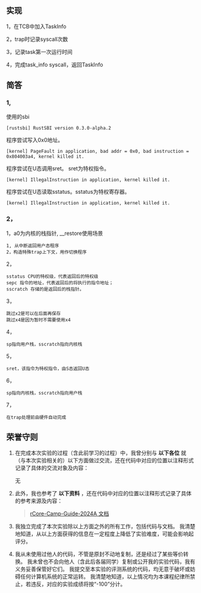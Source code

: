 ## 实现

1，在TCB中加入TaskInfo

2，trap时记录syscall次数

3，记录task第一次运行时间

4，完成task_info syscall，返回TaskInfo

  

## 简答

### 1,

使用的sbi
```
[rustsbi] RustSBI version 0.3.0-alpha.2
```

程序尝试写入0x0地址。
```
[kernel] PageFault in application, bad addr = 0x0, bad instruction = 0x804003a4, kernel killed it.
```

程序尝试在U态调用sret。 sret为特权指令。
```
[kernel] IllegalInstruction in application, kernel killed it.
```

程序尝试在U态读取sstatus。sstatus为特权寄存器。
```
[kernel] IllegalInstruction in application, kernel killed it.
```

  

### 2，
1，a0为内核的栈指针, \_\_restore使用场景
```
1, 从中断返回用户态程序
2，构造特殊trap上下文，用作切换程序
```

2，
```
sstatus CPU的特权级，代表返回后的特权级
sepc 指令的地址，代表返回后的将执行的指令地址；
sscratch 存储的是返回后的栈指针。
```
3，
```
跳过x2是可以在后面再保存
跳过x4是因为暂时不需要使用x4
```
4，
```
sp指向用户栈，sscratch指向内核栈
```
5，
```
sret，该指令为特权指令，由S态返回U态
```
6，
```
sp指向内核栈，sscratch指向用户栈
```
7，
```
在trap处理前由硬件自动完成
```

## 荣誉守则
1. 在完成本次实验的过程（含此前学习的过程）中，我曾分别与 **以下各位** 就（与本次实验相关的）以下方面做过交流，还在代码中对应的位置以注释形式记录了具体的交流对象及内容：
    
    无
    
2. 此外，我也参考了 **以下资料** ，还在代码中对应的位置以注释形式记录了具体的参考来源及内容：
    
    >[rCore-Camp-Guide-2024A 文档](https://learningos.cn/rCore-Camp-Guide-2024A/index.html)
    

3. 我独立完成了本次实验除以上方面之外的所有工作，包括代码与文档。 我清楚地知道，从以上方面获得的信息在一定程度上降低了实验难度，可能会影响起评分。

4. 我从未使用过他人的代码，不管是原封不动地复制，还是经过了某些等价转换。 我未曾也不会向他人（含此后各届同学）复制或公开我的实验代码，我有义务妥善保管好它们。 我提交至本实验的评测系统的代码，均无意于破坏或妨碍任何计算机系统的正常运转。 我清楚地知道，以上情况均为本课程纪律所禁止，若违反，对应的实验成绩将按“-100”分计。